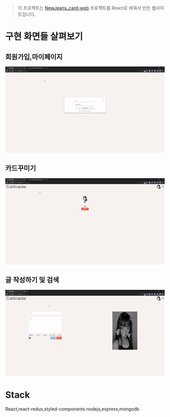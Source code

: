 > 이 프로젝트는 [NewJeans_card-web](https://github.com/jungsikjeong/exercise-book/tree/master/web02) 프로젝트를 React로 바꿔서 만든 웹사이트입니다.

# 구현 화면들 살펴보기

## 회원가입,마이페이지

![](./client/public/회원가입,마이페이지.gif)

## 카드꾸미기

![](./client/public/카드꾸미기.gif)

## 글 작성하기 및 검색

![](./client/public/글작성하기및검색.gif)

# Stack

React,react-redux,styled-components
nodejs,express,mongodb
